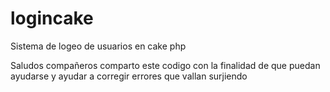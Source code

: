 logincake
=========

Sistema de logeo de usuarios en cake php


Saludos compañeros comparto este codigo con la finalidad de que puedan ayudarse y ayudar a corregir errores que vallan surjiendo
